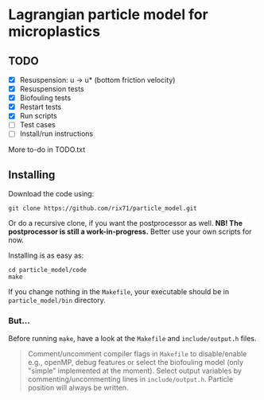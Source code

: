 # Lagrangian particle model for microplastics

## TODO

- [x] Resuspension: u -> u\* (bottom friction velocity)
- [x] Resuspension tests
- [x] Biofouling tests
- [x] Restart tests
- [x] Run scripts
- [ ] Test cases
- [ ] Install/run instructions

More to-do in TODO.txt

## Installing

Download the code using:
```
git clone https://github.com/rix71/particle_model.git
```
Or do a recursive clone, if you want the postprocessor as well.
**NB! The postprocessor is still a work-in-progress.** Better use your own scripts for now.

Installing is as easy as:
```
cd particle_model/code
make
```

If you change nothing in the `Makefile`, your executable should be in `particle_model/bin` directory.

### But...

Before running `make`, have a look at the `Makefile` and `include/output.h` files.
> Comment/uncomment compiler flags in `Makefile` to disable/enable e.g., openMP, debug features or select the biofouling model (only "simple" implemented at the moment).
> Select output variables by commenting/uncommenting lines in `include/output.h`. Particle position will always be written.
